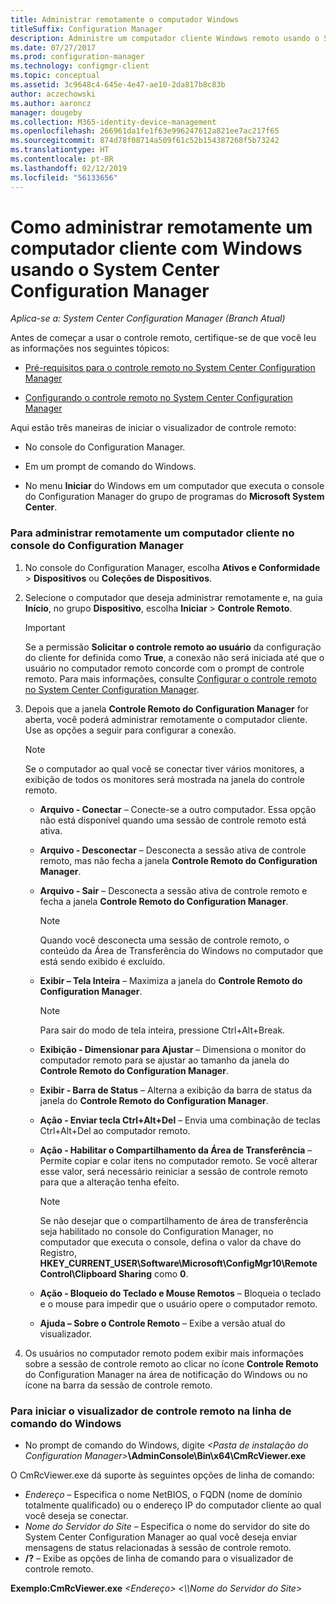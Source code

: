 ```yaml
---
title: Administrar remotamente o computador Windows
titleSuffix: Configuration Manager
description: Administre um computador cliente Windows remoto usando o System Center Configuration Manager.
ms.date: 07/27/2017
ms.prod: configuration-manager
ms.technology: configmgr-client
ms.topic: conceptual
ms.assetid: 3c9648c4-645e-4e47-ae10-2da817b8c83b
author: aczechowski
ms.author: aaroncz
manager: dougeby
ms.collection: M365-identity-device-management
ms.openlocfilehash: 266961da1fe1f63e996247612a821ee7ac217f65
ms.sourcegitcommit: 874d78f08714a509f61c52b154387268f5b73242
ms.translationtype: HT
ms.contentlocale: pt-BR
ms.lasthandoff: 02/12/2019
ms.locfileid: "56133656"
---
```

# <a name="how-to-remotely-administer-a-windows-client-computer-by-using-system-center-configuration-manager"></a>Como administrar remotamente um computador cliente com Windows usando o System Center Configuration Manager

*Aplica-se a: System Center Configuration Manager (Branch Atual)*

Antes de começar a usar o controle remoto, certifique-se de que você leu as informações nos seguintes tópicos:  

-   [Pré-requisitos para o controle remoto no System Center Configuration Manager](../../../../core/clients/manage/remote-control/prerequisites-for-remote-control.md)  

-   [Configurando o controle remoto no System Center Configuration Manager](../../../../core/clients/manage/remote-control/configuring-remote-control.md)  

Aqui estão três maneiras de iniciar o visualizador de controle remoto:  

-   No console do Configuration Manager.  

-   Em um prompt de comando do Windows.  

-   No menu **Iniciar** do Windows em um computador que executa o console do Configuration Manager do grupo de programas do **Microsoft System Center**.  

### <a name="to-remotely-administer-a-client-computer-from-the-configuration-manager-console"></a>Para administrar remotamente um computador cliente no console do Configuration Manager  

1.  No console do Configuration Manager, escolha **Ativos e Conformidade** > **Dispositivos** ou **Coleções de Dispositivos**.  

3.  Selecione o computador que deseja administrar remotamente e, na guia **Início**, no grupo **Dispositivo**, escolha **Iniciar** > **Controle Remoto**.  

    > [!IMPORTANT]  
    >  Se a permissão **Solicitar o controle remoto ao usuário** da configuração do cliente for definida como **True**, a conexão não será iniciada até que o usuário no computador remoto concorde com o prompt de controle remoto. Para mais informações, consulte [Configurar o controle remoto no System Center Configuration Manager](../../../../core/clients/manage/remote-control/configuring-remote-control.md).  

4.  Depois que a janela **Controle Remoto do Configuration Manager** for aberta, você poderá administrar remotamente o computador cliente. Use as opções a seguir para configurar a conexão.  

    > [!NOTE]  
    >  Se o computador ao qual você se conectar tiver vários monitores, a exibição de todos os monitores será mostrada na janela do controle remoto.  

    -   **Arquivo ‑ Conectar** – Conecte-se a outro computador. Essa opção não está disponível quando uma sessão de controle remoto está ativa.  

    -   **Arquivo ‑ Desconectar** – Desconecta a sessão ativa de controle remoto, mas não fecha a janela **Controle Remoto do Configuration Manager**.  

    -   **Arquivo ‑ Sair** – Desconecta a sessão ativa de controle remoto e fecha a janela **Controle Remoto do Configuration Manager**.  

        > [!NOTE]  
        >  Quando você desconecta uma sessão de controle remoto, o conteúdo da Área de Transferência do Windows no computador que está sendo exibido é excluído.  

    -   **Exibir – Tela Inteira** – Maximiza a janela do **Controle Remoto do Configuration Manager**.  

        > [!NOTE]  
        >  Para sair do modo de tela inteira, pressione Ctrl+Alt+Break.  

    -   **Exibição ‑ Dimensionar para Ajustar** – Dimensiona o monitor do computador remoto para se ajustar ao tamanho da janela do **Controle Remoto do Configuration Manager**.  

    -   **Exibir ‑ Barra de Status** – Alterna a exibição da barra de status da janela do **Controle Remoto do Configuration Manager**.  

    -   **Ação ‑ Enviar tecla Ctrl+Alt+Del** – Envia uma combinação de teclas Ctrl+Alt+Del ao computador remoto.  

    -   **Ação ‑ Habilitar o Compartilhamento da Área de Transferência** – Permite copiar e colar itens no computador remoto. Se você alterar esse valor, será necessário reiniciar a sessão de controle remoto para que a alteração tenha efeito.  

        > [!NOTE]  
        >  Se não desejar que o compartilhamento de área de transferência seja habilitado no console do Configuration Manager, no computador que executa o console, defina o valor da chave do Registro, **HKEY_CURRENT_USER\Software\Microsoft\ConfigMgr10\Remote Control\Clipboard Sharing** como **0**.  

    -   **Ação ‑ Bloqueio do Teclado e Mouse Remotos** – Bloqueia o teclado e o mouse para impedir que o usuário opere o computador remoto.  

    -   **Ajuda – Sobre o Controle Remoto** – Exibe a versão atual do visualizador.  

5.  Os usuários no computador remoto podem exibir mais informações sobre a sessão de controle remoto ao clicar no ícone **Controle Remoto** do Configuration Manager na área de notificação do Windows ou no ícone na barra da sessão de controle remoto.  

### <a name="to-start-the-remote-control-viewer-from-the-windows-command-line"></a>Para iniciar o visualizador de controle remoto na linha de comando do Windows  

-   No prompt de comando do Windows, digite _<Pasta de instalação do Configuration Manager\>_**\AdminConsole\Bin\x64\CmRcViewer.exe**  

O CmRcViewer.exe dá suporte às seguintes opções de linha de comando:  

- *Endereço* – Especifica o nome NetBIOS, o FQDN (nome de domínio totalmente qualificado) ou o endereço IP do computador cliente ao qual você deseja se conectar.
- *Nome do Servidor do Site* – Especifica o nome do servidor do site do System Center Configuration Manager ao qual você deseja enviar mensagens de status relacionadas à sessão de controle remoto.
- **/?** – Exibe as opções de linha de comando para o visualizador de controle remoto.  
     
**Exemplo:CmRcViewer.exe** *<Endereço\>* *<\\\Nome do Servidor do Site>*  

